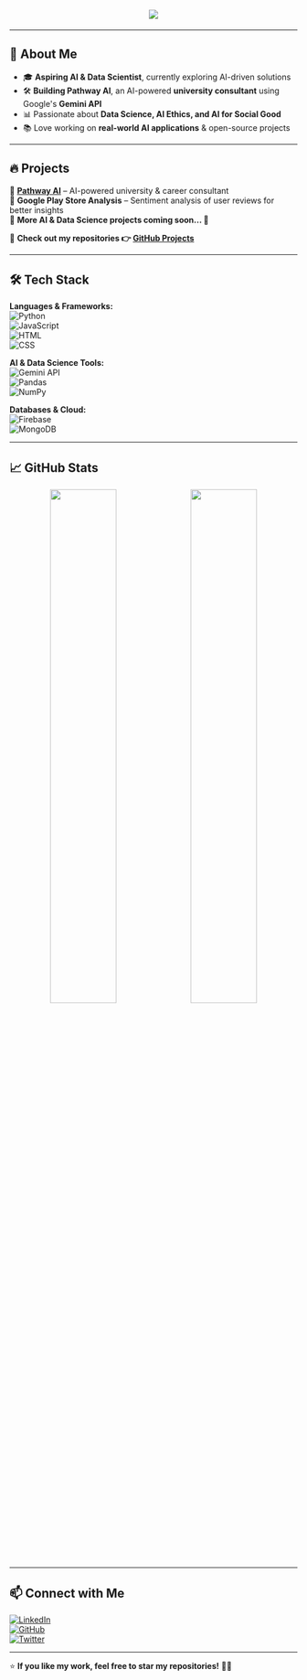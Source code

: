 <h1 align="center">
  <img src="https://readme-typing-svg.herokuapp.com?font=Fira+Code&duration=2500&pause=500&color=F7A41D&center=true&vCenter=true&width=450&lines=Hi,+I'm+Shariq+Nauman!+🚀;AI+&+Data+Science+Enthusiast;Building+Pathway+AI+with+Gemini+API;Future+AI+Innovator">
</h1>

---

## 🌟 About Me  

- 🎓 **Aspiring AI & Data Scientist**, currently exploring AI-driven solutions  
- 🛠️ **Building Pathway AI**, an AI-powered **university consultant** using Google's **Gemini API**  
- 📊 Passionate about **Data Science, AI Ethics, and AI for Social Good**  
- 📚 Love working on **real-world AI applications** & open-source projects  

---

## 🔥 Projects  

🔹 **[Pathway AI](https://preview--study-companion-gemini.lovable.app/)** – AI-powered university & career consultant  
🔹 **Google Play Store Analysis** – Sentiment analysis of user reviews for better insights  
🔹 **More AI & Data Science projects coming soon... 🚀**  

📌 **Check out my repositories 👉 [GitHub Projects](https://github.com/YOUR-GITHUB-USERNAME?tab=repositories)**  

---

## 🛠 Tech Stack  

**Languages & Frameworks:**  
![Python](https://img.shields.io/badge/Python-3776AB?style=for-the-badge&logo=python&logoColor=white)  
![JavaScript](https://img.shields.io/badge/JavaScript-F7DF1E?style=for-the-badge&logo=javascript&logoColor=black)  
![HTML](https://img.shields.io/badge/HTML-E34F26?style=for-the-badge&logo=html5&logoColor=white)  
![CSS](https://img.shields.io/badge/CSS-1572B6?style=for-the-badge&logo=css3&logoColor=white)  

**AI & Data Science Tools:**  
![Gemini API](https://img.shields.io/badge/Gemini%20API-4285F4?style=for-the-badge&logo=google&logoColor=white)  
![Pandas](https://img.shields.io/badge/Pandas-150458?style=for-the-badge&logo=pandas&logoColor=white)  
![NumPy](https://img.shields.io/badge/NumPy-013243?style=for-the-badge&logo=numpy&logoColor=white)  

**Databases & Cloud:**  
![Firebase](https://img.shields.io/badge/Firebase-FFCA28?style=for-the-badge&logo=firebase&logoColor=black)  
![MongoDB](https://img.shields.io/badge/MongoDB-47A248?style=for-the-badge&logo=mongodb&logoColor=white)  

---

## 📈 GitHub Stats  

<p align="center">
  <img width="48%" src="https://github-readme-stats.vercel.app/api?username=YOUR-GITHUB-USERNAME&show_icons=true&theme=radical" />
  <img width="48%" src="https://github-readme-streak-stats.herokuapp.com/?user=YOUR-GITHUB-USERNAME&theme=radical" />
</p>  

---

## 📫 Connect with Me  

[![LinkedIn](https://img.shields.io/badge/LinkedIn-0A66C2?style=for-the-badge&logo=linkedin&logoColor=white)](https://www.linkedin.com/in/YOUR-LINKEDIN)  
[![GitHub](https://img.shields.io/badge/GitHub-181717?style=for-the-badge&logo=github&logoColor=white)](https://github.com/YOUR-GITHUB-USERNAME)  
[![Twitter](https://img.shields.io/badge/Twitter-1DA1F2?style=for-the-badge&logo=twitter&logoColor=white)](https://twitter.com/YOUR-TWITTER)  

---

⭐ **If you like my work, feel free to star my repositories!** 🚀✨  
